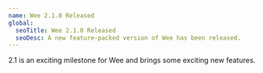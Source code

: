 ```yaml
---
name: Wee 2.1.0 Released
global:
  seoTitle: Wee 2.1.0 Released
  seoDesc: A new feature-packed version of Wee has been released.
---
```


2.1 is an exciting milestone for Wee and brings some exciting new features.